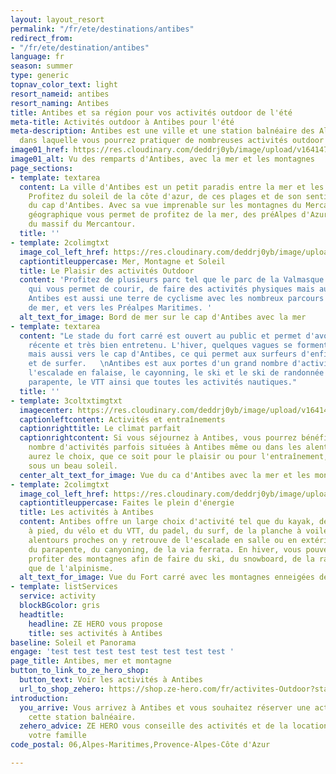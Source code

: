 ```yaml
---
layout: layout_resort
permalink: "/fr/ete/destinations/antibes"
redirect_from:
- "/fr/ete/destination/antibes"
language: fr
season: summer
type: generic
topnav_color_text: light
resort_nameid: antibes
resort_naming: Antibes
title: Antibes et sa région pour vos activités outdoor de l'été
meta-title: Activités outdoor à Antibes pour l'été
meta-description: Antibes est une ville et une station balnéaire des Alpes Maritimes
  dans laquelle vous pourrez pratiquer de nombreuses activités outdoor l'été
image01_href: https://res.cloudinary.com/deddrj0yb/image/upload/v1641472431/website/resorts/Antibes/jane-ackerley-WiN6Az_8cGQ-unsplash_cmbknc.jpg
image01_alt: Vu des remparts d'Antibes, avec la mer et les montagnes
page_sections:
- template: textarea
  content: La ville d'Antibes est un petit paradis entre la mer et les montagnes.
    Profitez du soleil de la côte d'azur, de ces plages et de son sentier littoral
    du cap d'Antibes. Avec sa vue imprenable sur les montagnes du Mercantour, sa situation
    géographique vous permet de profitez de la mer, des préAlpes d'Azur ainsi que
    du massif du Mercantour.
  title: ''
- template: 2colimgtxt
  image_col_left_href: https://res.cloudinary.com/deddrj0yb/image/upload/v1641472431/website/resorts/Antibes/v2f-ulodjS9910U-unsplash_rpg51d.jpg
  captiontitleuppercase: Mer, Montagne et Soleil
  title: Le Plaisir des activités Outdoor
  content: 'Profitez de plusieurs parc tel que le parc de la Valmasque et de Vaugrenier
    qui vous permet de courir, de faire des activités physiques mais aussi du VTT.
    Antibes est aussi une terre de cyclisme avec les nombreux parcours sur le bord
    de mer, et vers les Préalpes Maritimes. '
  alt_text_for_image: Bord de mer sur le cap d'Antibes avec la mer
- template: textarea
  content: "Le stade du fort carré est ouvert au public et permet d'avoir une piste
    récente et très bien entretenu. L'hiver, quelques vagues se forment au fort carré
    mais aussi vers le cap d'Antibes, ce qui permet aux surfeurs d'enfiler leurs combinaison
    et de surfer.   \nAntibes est aux portes d'un grand nombre d'activité tel que
    l'escalade en falaise, le cayonning, le ski et le ski de randonnée l'hiver, le
    parapente, le VTT ainsi que toutes les activités nautiques."
  title: ''
- template: 3coltxtimgtxt
  imagecenter: https://res.cloudinary.com/deddrj0yb/image/upload/v1641472431/website/resorts/Antibes/anthony-s-I1hzGTtKMgU-unsplash_opyeq6.jpg
  captionleftcontent: Activités et entraînements
  captionrighttitle: Le climat parfait
  captionrightcontent: Si vous séjournez à Antibes, vous pourrez bénéficier d'un grand
    nombre d'activités parfois situées à Antibes même ou dans les alentours. Vous
    aurez le choix, que ce soit pour le plaisir ou pour l'entraînement, de le faire
    sous un beau soleil.
  center_alt_text_for_image: Vue du ca d'Antibes avec la mer et les montagnes derrière
- template: 2colimgtxt
  image_col_left_href: https://res.cloudinary.com/deddrj0yb/image/upload/v1641472430/website/resorts/Antibes/laurent-simon-o0RpFUskLtk-unsplash_dj7ifo.jpg
  captiontitleuppercase: Faites le plein d'énergie
  title: Les activités à Antibes
  content: Antibes offre un large choix d'activité tel que du kayak, de la course
    à pied, du vélo et du VTT, du padel, du surf, de la planche à voile. Dans ses
    alentours proches on y retrouve de l'escalade en salle ou en extérieur, du trail,
    du parapente, du canyoning, de la via ferrata. En hiver, vous pouvez également
    profiter des montagnes afin de faire du ski, du snowboard, de la raquette, ainsi
    que de l'alpinisme.
  alt_text_for_image: Vue du Fort carré avec les montagnes enneigées derrière
- template: listServices
  service: activity
  blockBGcolor: gris
  headtitle:
    headline: ZE HERO vous propose
    title: ses activités à Antibes
baseline: Soleil et Panorama
engage: 'test test test test test test test test '
page_title: Antibes, mer et montagne
button_to_link_to_ze_hero_shop:
  button_text: Voir les activités à Antibes
  url_to_shop_zehero: https://shop.ze-hero.com/fr/activites-Outdoor?station=Antibes&calessonstype=all&catypegenderlistsummer=all&calessonsactivitytype=all&start-date=
introduction:
  you_arrive: Vous arrivez à Antibes et vous souhaitez réserver une activité dans
    cette station balnéaire.
  zehero_advice: ZE HERO vous conseille des activités et de la location pour toute
    votre famille
code_postal: 06,Alpes-Maritimes,Provence-Alpes-Côte d'Azur

---
```


